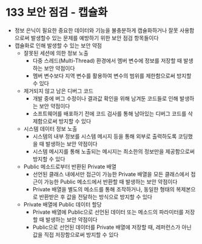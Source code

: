 # 133 보안 점검 - 캡슐화

- 정보 은닉이 필요한 중요한 데이터와 기능을 불충분하게 캡슐화하거나 잘못 사용함으로써 발생할수 있는 문제를 예방하기 위한 보안 점검 항목들이다
- 캡슐화로 인해 발생할 수 있는 보안 약점
  - 잘못된 세션에 의한 정보 노출
    - 다중 스레드(Multi-Thread) 환경에서 멤버 변수에 정보를 저장할 때 발생하는 보안 약점이다
    - 멤버 변수보다 지역 변수를 활용하여 변수의 범위를 제한함으로써 방지할 수 있다
  - 제거되지 않고 남은 디버그 코드
    - 개발 중에 버그 수정이나 결과값 확인을 위해 남겨둔 코드들로 인해 발생하는 보안 약점이다
    - 소프트웨어를 배포하기 전에 코드 검사를 통해 남아있는 디버그 코드를 삭제함으로써 방지할 수 있다
  - 시스템 데이터 정보 노출
    - 시스템의 내부 정보를 시스템 메시지 등을 통해 외부로 출력하도록 코딩했을 때 발생하는 보안 약점이다
    - 시스템 메시지를 통해 노출되는 메시지는 최소한의 정보만을 제공함으로써 방지할 수 있다
  - Public 메소드로부터 반환된 Private 배열
    - 선언된 클래스 내에서만 접근이 가능한 Private 배열을 모든 클래스에서 접근이 가능한 Public 메소드에서 반환할 때 발생하는 보안 약점이다
    - Private 배열을 별도의 메소드를 통해 조작하거나, 동일한 형태의 복제본으로 반환받은 후 값을 전달하는 방식으로 방지할 수 있다
  - Private 배열에 Public 데이터 할당
    - Private 배열에 Public으로 선언된 데이터 또는 메소드의 파라미터를 저장할 때 발생하는 보안 약점이다
    - Public으로 선언된 데이터를 Private 배열에 저장할 때, 레퍼런스가 아닌 값을 직접 저장함으로써 방지할 수 있다